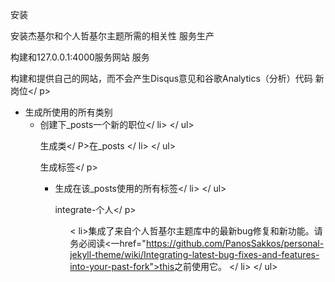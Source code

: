 
安装

安装杰基尔和个人哲基尔主题所需的相关性
服务生产

构建和127.0.0.1:4000服务网站
服务

构建和提供自己的网站，而不会产生Disqus意见和谷歌Analytics（分析）代码
新岗位</ p> <ul > <LI >生成所使用的所有类别<ul > <LI >创建下_posts一个新的职位</ li> </ ul> <p >生成类</ P>在_posts </ li> </ ul> <p >生成标签</ p> <ul > <LI>生成在该_posts使用的所有标签</ li> </ ul> <p> integrate-个人</ p> <ul > < li>集成了来自个人哲基尔主题库中的最新bug修复和新功能。请务必阅读<一href="https://github.com/PanosSakkos/personal-jekyll-theme/wiki/Integrating-latest-bug-fixes-and-features-into-your-past-fork">this</a>之前使用它。 </ li> </ ul>

